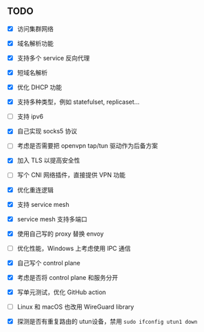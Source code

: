 ## TODO

- [x] 访问集群网络
- [x] 域名解析功能
- [x] 支持多个 service 反向代理
- [x] 短域名解析
- [x] 优化 DHCP 功能
- [x] 支持多种类型，例如 statefulset, replicaset...
- [ ] 支持 ipv6
- [x] 自己实现 socks5 协议
- [ ] 考虑是否需要把 openvpn tap/tun 驱动作为后备方案
- [x] 加入 TLS 以提高安全性
- [ ] 写个 CNI 网络插件，直接提供 VPN 功能
- [x] 优化重连逻辑
- [x] 支持 service mesh
- [x] service mesh 支持多端口
- [x] 使用自己写的 proxy 替换 envoy
- [ ] 优化性能，Windows 上考虑使用 IPC 通信
- [x] 自己写个 control plane
- [x] 考虑是否将 control plane 和服务分开
- [x] 写单元测试，优化 GitHub action
- [ ] Linux 和 macOS 也改用 WireGuard library
- [x] 探测是否有重复路由的 utun设备，禁用 `sudo ifconfig utun1 down`

